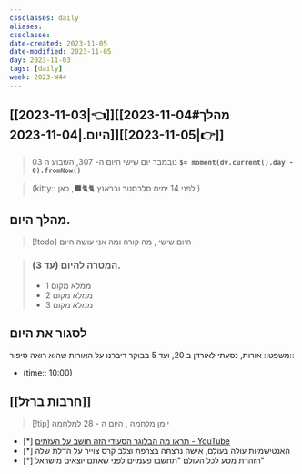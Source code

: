 ```yaml
---
cssclasses: daily
aliases: 
cssclasse: 
date-created: 2023-11-05
date-modified: 2023-11-05
day: 2023-11-03
tags: [daily]
week: 2023-W44
---
```


## [[2023-11-03|👈]][[2023-11-04#מהלך היום.|2023-11-04]][[2023-11-05|👉]]

>  03 נובמבר יום שישי היום ה- 307, השבוע ה **`$= moment(dv.current().day - 0).fromNow()`**

> (kitty:: לפני 14 ימים  סלבסטר ובראנץ 🐈🐈‍⬛, כאן )

## מהלך היום.

> [!todo] היום שישי , מה קורה ומה אני עושה היום

> ###  המטרה להיום (עד 3).
> - ממלא מקום 1
> - ממלא מקום 2
> - ממלא מקום 3

## לסגור את היום

משפט::  אורות, נסעתי לאורדן ב 20, ועד 5 בבוקר דיברנו על האורות שהוא רואה
סיפור::

- (time:: 10:00)

## [[חרבות ברזל]]

> [!tip]  יומן מלחמה , היום ה - 28 למלחמה

- [*]  [תראו מה הבלוגר הסעודי הזה חושב על העזתים - YouTube](https://www.youtube.com/watch?v=YLlM45fpggc)
- [*]  האנטישמיות עולה בעולם, אישה נרצחה בצרפת וצלב קרס צוייר על הדלת שלה
- [*]  הזהרת מסע לכל העולם "תחשבו פעמיים לפני שאתם יוצאים מישראל"
